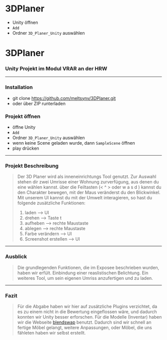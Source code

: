 # 3DPlaner
* Unity öffnen
* ```Add```
* Ordner ```3D_Planer_Unity``` auswählen

# 3DPlaner
### Unity Projekt im Modul VRAR an der HRW
---
### Installation
* git clone https://github.com/meltsynv/3DPlaner.git
* oder über ZIP runterladen

### Projekt öffnen
* öffne Unity
* ```Add```
* Ordner ```3D_Planer_Unity``` auswählen
* wenn keine Scene geladen wurde, dann ```SampleScene``` öffnen
* play drücken
---
### Projekt Beschreibung
> Der 3D Planer wird als inneneinrichtungs Tool genutzt.
> Zur Auswahl stehen dir zwei Umrisse einer Wohnung zurverfügung, aus denen du eine wählen kannst.
> über die Feiltasten (< ^ > oder w a s d ) kannst du den Charakter bewegen,
> mit der Maus veränderst du den Blickwinkel.
> Mit unserem UI kannst du mit der Umwelt interagieren,
> so hast du folgende zusätzliche Funktionen:
> 1. laden --> UI
> 2. drehen --> Taste t
> 3. aufheben --> rechte Maustaste
> 4. ablegen --> rechte Maustaste
> 5. Farbe verändern --> UI
> 6. Screenshot erstellen --> UI
---
### Ausblick
> Die grundlegenden Funktionen, die im Exposee beschrieben wurden, haben wir erfült.
> Einbindung einer reaslistischen Belichtung.
> Ein weiteres Tool, um sein eigenen Umriss anzufertigen und zu laden.
---
### Fazit
> Für die Abgabe haben wir hier auf zusätzliche Plugins verzichtet, da es zu einem nicht in die Bewertung eingeflossen wäre,
> und dadurch konnten wir Unity besser erforschen.
> Für die Modelle (Inventar) haben wir die Webseite [blendswap](https://www.blendswap.com) benutzt.
> Dadurch sind wir schnell an fertige Möbel gelangt, weitere Anpassungen, oder Möbel, die uns fähleten haben wir selbst erstellt.
